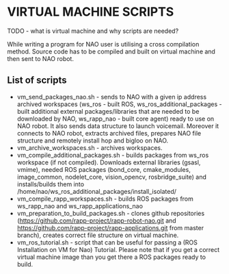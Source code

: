 VIRTUAL MACHINE SCRIPTS
========================================================
TODO - what is virtual machine and why scripts are needed?

While writing a program for NAO user is utilising a cross compilation method. Source code has to be compiled and built on virtual machine and then sent to NAO robot.

List of scripts
------------
* vm_send_packages_nao.sh - sends to NAO with a given ip address archived workspaces (ws_ros - built ROS, ws_ros_additional_packages - built additional external packages/libraries that are needed to be downloaded by NAO, ws_rapp_nao - built core agent) ready to use on NAO robot. It also sends data structure to launch voicemail. Moreover it connects to NAO robot, extracts archived files, prepares NAO file structure and remotely install hop and bigloo on NAO.
* vm_archive_workspaces.sh - archives workspaces.
* vm_compile_additional_packages.sh - builds packages from ws_ros workspace (if not compiled). Downloads external libraries (gsasl, vmime), needed ROS packages (bond_core, cmake_modules, image_common, nodelet_core, vision_opencv, rosbridge_suite) and installs/builds them into /home/nao/ws_ros_additional_packages/install_isolated/
* vm_compile_rapp_workspaces.sh - builds ROS packages from ws_rapp_nao and ws_rapp_applications_nao
* vm_preparation_to_build_packages.sh - clones github repositories (https://github.com/rapp-project/rapp-robot-nao.git and https://github.com/rapp-project/rapp-applications.git from master branch), creates correct file structure on virtual machine.
* vm_ros_tutorial.sh - script that can be useful for passing a (ROS Installation on VM for Nao) Tutorial. Please note that if you get a correct virtual machine image than you get there a ROS packages ready to build.
